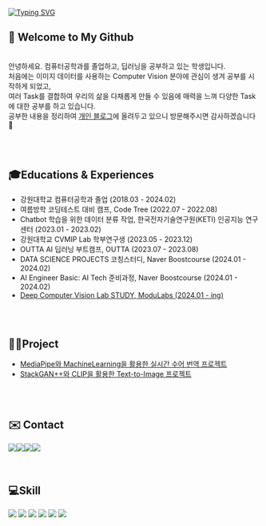 
[![Typing SVG](https://readme-typing-svg.demolab.com?font=Alkatra&weight=500&size=45&duration=7000&pause=3&color=2388d1&center=false&vCenter=false&repeat=true&width=1000&height=100&lines=Hello+World🌏+I'm+JuHyun😁)](https://git.io/typing-svg)

## 👋 Welcome to My Github
<br>안녕하세요. 컴퓨터공학과를 졸업하고, 딥러닝을 공부하고 있는 학생입니다. 
<br>처음에는 이미지 데이터를 사용하는 Computer Vision 분야에 관심이 생겨 공부를 시작하게 되었고,
<br>여러 Task를 결합하여 우리의 삶을 다채롭게 만들 수 있음에 매력을 느껴 다양한 Task에 대한 공부를 하고 있습니다.
<br>공부한 내용을 정리하여 [개인 블로그](https://bigjoo.tistory.com/)에 올려두고 있으니 방문해주시면 감사하겠습니다🙏

<br>
<br>

## 🎓Educations & Experiences
- 강원대학교 컴퓨터공학과 졸업 (2018.03 - 2024.02)
- 여름방학 코딩테스트 대비 캠프, Code Tree (2022.07 - 2022.08)
- Chatbot 학습을 위한 데이터 분류 작업, 한국전자기술연구원(KETI) 인공지능 연구센터 (2023.01 - 2023.02)
- 강원대학교 CVMIP Lab 학부연구생 (2023.05 - 2023.12)
- OUTTA AI 딥러닝 부트캠프, OUTTA (2023.07 - 2023.08)
- DATA SCIENCE PROJECTS 코칭스터디, Naver Boostcourse (2024.01 - 2024.02)
- AI Engineer Basic: AI Tech 준비과정, Naver Boostcourse (2024.01 - 2024.02)
- [Deep Computer Vision Lab STUDY, ModuLabs (2024.01 - ing)](https://main--genai-dcv-showcase.netlify.app/)

<br>
<br>

## 👨‍💻Project
- [MediaPipe와 MachineLearning을 활용한 실시간 수어 번역 프로젝트](https://github.com/bigjoo99/HandLang_Project_Knn)
- [StackGAN++와 CLIP을 활용한 Text-to-Image 프로젝트](https://github.com/bigjoo99/Text-to-Image-Project)

<br>
<br>

## ✉️ Contact 
<div style="display:flex; flex-direction:row;">
    <a href="mailto:ksoark0108@gmail.com">
        <img src="https://img.shields.io/badge/Gmail-EA4335?style=flat-square&logo=Gmail&logoColor=white"> 
    </a>
    <a href="mailto:ksoark0108@naver.com">
        <img src="https://img.shields.io/badge/Naver-037C5A?style=flat-square&logo=Naver&logoColor=white"> 
    </a>
    <a href="https://bigjoo.tistory.com/">
        <img src="https://img.shields.io/badge/Tistory-FF5A4A?style=flat-square&logo=Tistory&logoColor=white">
    </a>
    <a href="https://www.instagram.com/_bigjoo">
        <img src="https://img.shields.io/badge/Instagram-E4405F?style=flat-square&logo=Instagram&logoColor=white"> 
    </a>
</div>
 
<br>
<br>

##  💻Skill
<img src="https://img.shields.io/badge/Python-3776AB?style=for-the-badge&logo=Python&logoColor=white"> <img src="https://img.shields.io/badge/PyTorch-EE4C2C?style=for-the-badge&logo=PyTorch&logoColor=white"> <img src="https://img.shields.io/badge/OPENCV-5C3EE8?style=for-the-badge&logo=OPENCV&logoColor=white">  <img src="https://img.shields.io/badge/Anaconda-44A833?style=for-the-badge&logo=Anaconda&logoColor=white"> <img src="https://img.shields.io/badge/Jupyter-F37626?style=for-the-badge&logo=Jupyter&logoColor=white"> <img src="https://img.shields.io/badge/Ubuntu-E95420?style=for-the-badge&logo=ubuntu&logoColor=white" /> 

<br>
<br>

